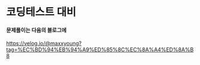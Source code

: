 # 코딩테스트 대비

#### 문제풀이는 다음의 블로그에 
https://velog.io/@maxxyoung?tag=%EC%BD%94%EB%94%A9%ED%85%8C%EC%8A%A4%ED%8A%B8
